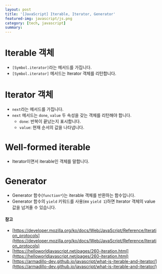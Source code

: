 ```yaml
---
layout: post
title: '[JavaScript] Iterable, Iterator, Generator'
featured-img: javascript/js.png
category: [tech, javascript]
summary:
---
```


# Iterable 객체
- `[Symbol.iterator]`라는 메서드를 가집니다.
- `[Symbol.iterator]` 메서드는 Iterator 객체를 리턴합니다.

# Iterator 객체
- `next`라는 메서드를 가집니다.
- `next` 메서드는 `done`, `value` 두 속성을 갖는 객체를 리턴해야 합니다.
  - `done`: 반복이 끝났는지 표시합니다.
  - `value`: 현재 순서의 값을 나타냅니다.

# Well-formed iterable
- Iterator이면서 iterable인 객체를 말합니다.

# Generator
- Generator 함수(`function*`)는 iterable 객체를 반환하는 함수입니다.
- Generator 함수의 `yield` 키워드를 사용(ex `yield 1`)하면 Iterator 객체의 value 값을 넘겨줄 수 있습니다.

#### 참고
- [https://developer.mozilla.org/ko/docs/Web/JavaScript/Reference/Iteration_protocols](https://developer.mozilla.org/ko/docs/Web/JavaScript/Reference/Iteration_protocols)
- [https://helloworldjavascript.net/pages/260-iteration.html](https://helloworldjavascript.net/pages/260-iteration.html)
- [https://armadillo-dev.github.io/javascript/what-is-iterable-and-iterator/](https://armadillo-dev.github.io/javascript/what-is-iterable-and-iterator/)
